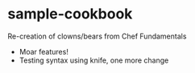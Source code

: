 # sample-cookbook

Re-creation of clowns/bears from Chef Fundamentals

- Moar features!
- Testing syntax using knife, one more change
